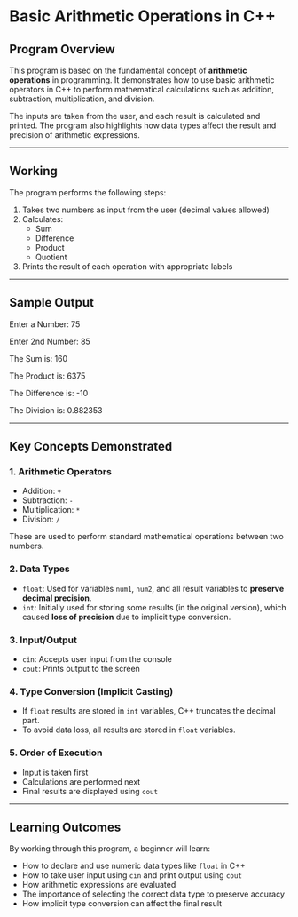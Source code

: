 # Basic Arithmetic Operations in C++

## Program Overview

This program is based on the fundamental concept of **arithmetic operations** in programming. It demonstrates how to use basic arithmetic operators in C++ to perform mathematical calculations such as addition, subtraction, multiplication, and division.

The inputs are taken from the user, and each result is calculated and printed. The program also highlights how data types affect the result and precision of arithmetic expressions.

---

## Working

The program performs the following steps:

1. Takes two numbers as input from the user (decimal values allowed)
2. Calculates:
   - Sum
   - Difference
   - Product
   - Quotient
3. Prints the result of each operation with appropriate labels

---

## Sample Output

Enter a Number: 75

Enter 2nd Number: 85

The Sum is: 160

The Product is: 6375

The Difference is: -10

The Division is: 0.882353


---

## Key Concepts Demonstrated

### 1. Arithmetic Operators
- Addition: `+`
- Subtraction: `-`
- Multiplication: `*`
- Division: `/`

These are used to perform standard mathematical operations between two numbers.

### 2. Data Types
- `float`: Used for variables `num1`, `num2`, and all result variables to **preserve decimal precision**.
- `int`: Initially used for storing some results (in the original version), which caused **loss of precision** due to implicit type conversion.

### 3. Input/Output
- `cin`: Accepts user input from the console
- `cout`: Prints output to the screen

### 4. Type Conversion (Implicit Casting)
- If `float` results are stored in `int` variables, C++ truncates the decimal part.  
- To avoid data loss, all results are stored in `float` variables.

### 5. Order of Execution
- Input is taken first
- Calculations are performed next
- Final results are displayed using `cout`

---

## Learning Outcomes

By working through this program, a beginner will learn:

- How to declare and use numeric data types like `float` in C++
- How to take user input using `cin` and print output using `cout`
- How arithmetic expressions are evaluated
- The importance of selecting the correct data type to preserve accuracy
- How implicit type conversion can affect the final result
